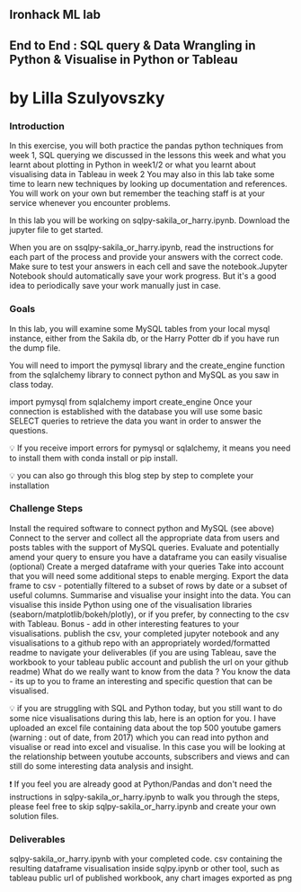 ## Ironhack ML lab

## End to End : SQL query & Data Wrangling in Python & Visualise in Python or Tableau
# by Lilla Szulyovszky

### Introduction
In this exercise, you will both practice the pandas python techniques from week 1, SQL querying we discussed in the lessons this week and what you learnt about plotting in Python in week1/2 or what you learnt about visualising data in Tableau in week 2 You may also in this lab take some time to learn new techniques by looking up documentation and references. You will work on your own but remember the teaching staff is at your service whenever you encounter problems.

In this lab you will be working on sqlpy-sakila_or_harry.ipynb. Download the jupyter file to get started.

When you are on ssqlpy-sakila_or_harry.ipynb, read the instructions for each part of the process and provide your answers with the correct code. Make sure to test your answers in each cell and save the notebook.Jupyter Notebook should automatically save your work progress. But it's a good idea to periodically save your work manually just in case.

### Goals
In this lab, you will examine some MySQL tables from your local mysql instance, either from the Sakila db, or the Harry Potter db if you have run the dump file.

You will need to import the pymysql library and the create_engine function from the sqlalchemy library to connect python and MySQL as you saw in class today.

import pymysql
from sqlalchemy import create_engine
Once your connection is established with the database you will use some basic SELECT queries to retrieve the data you want in order to answer the questions.

💡 If you receive import errors for pymysql or sqlalchemy, it means you need to install them with conda install or pip install.

💡 you can also go through this blog step by step to complete your installation

### Challenge Steps
Install the required software to connect python and MySQL (see above)
Connect to the server and collect all the appropriate data from users and posts tables with the support of MySQL queries.
Evaluate and potentially amend your query to ensure you have a dataframe you can easily visualise
(optional) Create a merged dataframe with your queries Take into account that you will need some additional steps to enable merging.
Export the data frame to csv - potentially filtered to a subset of rows by date or a subset of useful columns.
Summarise and visualise your insight into the data. You can visualise this inside Python using one of the visualisation libraries (seaborn/matplotlib/bokeh/plotly), or if you prefer, by connecting to the csv with Tableau.
Bonus - add in other interesting features to your visualisations.
publish the csv, your completed jupyter notebook and any visualisations to a github repo with an appropriately worded/formatted readme to navigate your deliverables (if you are using Tableau, save the workbook to your tableau public account and publish the url on your github readme)
What do we really want to know from the data ?
You know the data - its up to you to frame an interesting and specific question that can be visualised.

💡 if you are struggling with SQL and Python today, but you still want to do some nice visualisations during this lab, here is an option for you. I have uploaded an excel file containing data about the top 500 youtube gamers (warning : out of date, from 2017) which you can read into python and visualise or read into excel and visualise. In this case you will be looking at the relationship between youtube accounts, subscribers and views and can still do some interesting data analysis and insight.

❗ If you feel you are already good at Python/Pandas and don't need the instructions in sqlpy-sakila_or_harry.ipynb to walk you through the steps, please feel free to skip sqlpy-sakila_or_harry.ipynb and create your own solution files.

### Deliverables
sqlpy-sakila_or_harry.ipynb with your completed code.
csv containing the resulting dataframe
visualisation inside sqlpy.ipynb or other tool, such as tableau public url of published workbook, any chart images exported as png
